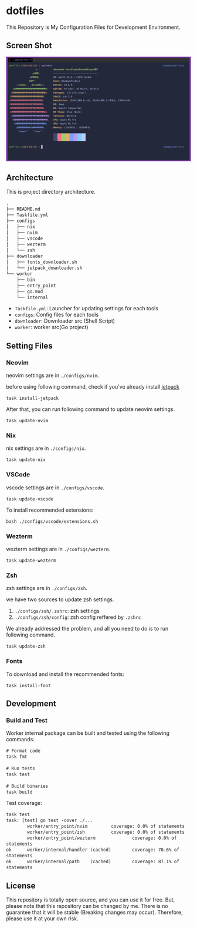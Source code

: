 # dotfiles

This Repository is My Configuration Files for Development Environment.

## Screen Shot

![screen shot](./images/screen_shot.png)

## Architecture

This is project directory architecture.

```shell
.
├── README.md
├── Taskfile.yml
├── configs
│   ├── nix
│   ├── nvim
│   ├── vscode
│   ├── wezterm
│   └── zsh
├── downloader
│   ├── fonts_downloader.sh
│   └── jetpack_downloader.sh
└── worker
    ├── bin
    ├── entry_point
    ├── go.mod
    └── internal
```

- `Taskfile.yml`: Launcher for updating settings for each tools
- `configs`: Config files for each tools
- `downloader`: Downloader src (Shell Script)
- `worker`: worker src(Go project)

## Setting Files

### Neovim

neovim settings are in `./configs/nvim`.

before using following command, check if you've already install [jetpack](https://github.com/tani/vim-jetpack)

```shell
task install-jetpack
```

After that, you can run following command to update neovim settings.

```shell
task update-nvim
```

### Nix
nix settings are in `./configs/nix`.

```shell
task update-nix
```

### VSCode
vscode settings are in `./configs/vscode`.

```shell
task update-vscode
```

To install recommended extensions:

```shell
bash ./configs/vscode/extensions.sh
```

### Wezterm

wezterm settings are in `./configs/wezterm`.

```shell
task update-wezterm
```

### Zsh

zsh settings are in `./configs/zsh`.

we have two sources to update zsh settings.

1. `./configs/zsh/.zshrc`: zsh settings
2. `./configs/zsh/config`: zsh config reffered by `.zshrc`

We already addressed the problem, and all you need to do is to run following command.

```shell
task update-zsh
```

### Fonts

To download and install the recommended fonts:

```shell
task install-font
```

## Development

### Build and Test

Worker internal package can be built and tested using the following commands:

```shell
# Format code
task fmt

# Run tests
task test

# Build binaries
task build
```

Test coverage:

```shell
task test
task: [test] go test -cover ./...
        worker/entry_point/nvim         coverage: 0.0% of statements
        worker/entry_point/zsh          coverage: 0.0% of statements
        worker/entry_point/wezterm              coverage: 0.0% of statements
ok      worker/internal/handler (cached)        coverage: 70.6% of statements
ok      worker/internal/path    (cached)        coverage: 87.1% of statements
```

## License

This repository is totally open source, and you can use it for free. But, please note that this repository can be changed by me. There is no guarantee that it will be stable (Breaking changes may occur). Therefore, please use it at your own risk.

